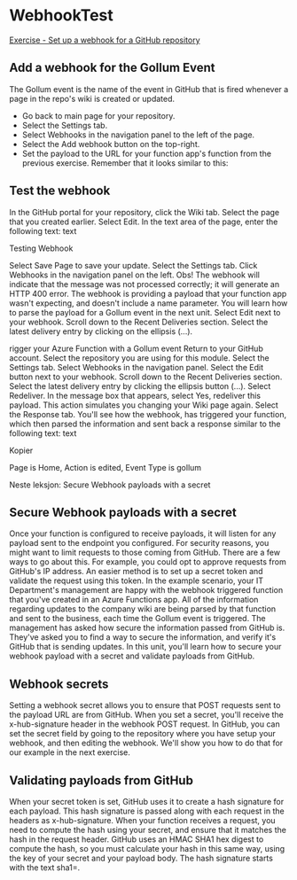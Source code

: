 # WebhookTest

[Exercise - Set up a webhook for a GitHub repository](https://docs.microsoft.com/nb-no/learn/modules/monitor-github-events-with-a-function-triggered-by-a-webhook/5-exercise-setup-webhook-for-github-repo)

## Add a webhook for the Gollum Event
The Gollum event is the name of the event in GitHub that is fired whenever a page in the repo's wiki is created or updated.
- Go back to main page for your repository.
- Select the Settings tab.
- Select Webhooks in the navigation panel to the left of the page.
- Select the Add webhook button on the top-right.
- Set the payload to the URL for your function app's function from the previous exercise. Remember that it looks similar to this:


## Test the webhook
In the GitHub portal for your repository, click the Wiki tab.
Select the page that you created earlier.
Select Edit.
In the text area of the page, enter the following text:
text

Testing Webhook

Select Save Page to save your update.
Select the Settings tab.
Click Webhooks in the navigation panel on the left.
 Obs!
The webhook will indicate that the message was not processed correctly; it will generate an HTTP 400 error. The webhook is providing a payload that your function app wasn't expecting, and doesn't include a name parameter. You will learn how to parse the payload for a Gollum event in the next unit.
Select Edit next to your webhook.
Scroll down to the Recent Deliveries section.
Select the latest delivery entry by clicking on the ellipsis (...).

rigger your Azure Function with a Gollum event
Return to your GitHub account.
Select the repository you are using for this module.
Select the Settings tab.
Select Webhooks in the navigation panel.
Select the Edit button next to your webhook.
Scroll down to the Recent Deliveries section.
Select the latest delivery entry by clicking the ellipsis button (...).
Select Redeliver.
In the message box that appears, select Yes, redeliver this payload. This action simulates you changing your Wiki page again.
Select the Response tab. You'll see how the webhook, has triggered your function, which then parsed the information and sent back a response similar to the following text:
text

Kopier

Page is Home, Action is edited, Event Type is gollum

Neste leksjon: Secure Webhook payloads with a secret

## Secure Webhook payloads with a secret

Once your function is configured to receive payloads, it will listen for any payload sent to the endpoint you configured. For security reasons, you might want to limit requests to those coming from GitHub. There are a few ways to go about this. For example, you could opt to approve requests from GitHub's IP address. An easier method is to set up a secret token and validate the request using this token.
In the example scenario, your IT Department's management are happy with the webhook triggered function that you've created in an Azure Functions app. All of the information regarding updates to the company wiki are being parsed by that function and sent to the business, each time the Gollum event is triggered. The management has asked how secure the information passed from GitHub is. They've asked you to find a way to secure the information, and verify it's GitHub that is sending updates.
In this unit, you'll learn how to secure your webhook payload with a secret and validate payloads from GitHub.

## Webhook secrets
Setting a webhook secret allows you to ensure that POST requests sent to the payload URL are from GitHub. When you set a secret, you'll receive the x-hub-signature header in the webhook POST request.
In GitHub, you can set the secret field by going to the repository where you have setup your webhook, and then editing the webhook. We'll show you how to do that for our example in the next exercise.

## Validating payloads from GitHub
When your secret token is set, GitHub uses it to create a hash signature for each payload. This hash signature is passed along with each request in the headers as x-hub-signature.
When your function receives a request, you need to compute the hash using your secret, and ensure that it matches the hash in the request header. GitHub uses an HMAC SHA1 hex digest to compute the hash, so you must calculate your hash in this same way, using the key of your secret and your payload body. The hash signature starts with the text sha1=.
